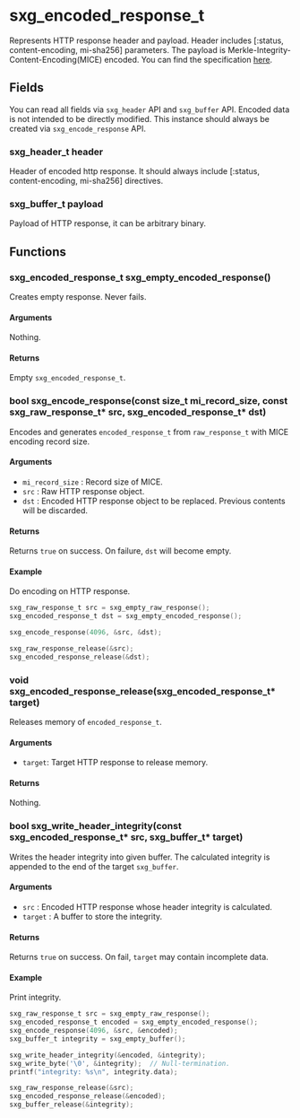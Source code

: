 # sxg\_encoded\_response\_t

Represents HTTP response header and payload.
Header includes [:status, content-encoding, mi-sha256] parameters.
The payload is Merkle-Integrity-Content-Encoding(MICE) encoded.
You can find the specification [here](https://tools.ietf.org/html/draft-thomson-http-mice-03).

## Fields

You can read all fields via `sxg_header` API and `sxg_buffer` API.
Encoded data is not intended to be directly modified.
This instance should always be created via `sxg_encode_response` API.

### sxg\_header\_t header

Header of encoded http response.
It should always include [:status, content-encoding, mi-sha256] directives.

### sxg\_buffer\_t payload

Payload of HTTP response, it can be arbitrary binary.

## Functions

### sxg\_encoded\_response\_t sxg\_empty\_encoded\_response()

Creates empty response.
Never fails.

#### Arguments

Nothing.

#### Returns

Empty `sxg_encoded_response_t`.

### bool sxg\_encode\_response(const size\_t mi\_record\_size, const sxg\_raw\_response\_t* src, sxg\_encoded\_response\_t* dst)

Encodes and generates `encoded_response_t` from `raw_response_t` with MICE encoding record size.

#### Arguments

- `mi_record_size` : Record size of MICE.
- `src` : Raw HTTP response object.
- `dst` : Encoded HTTP response object to be replaced. Previous contents will be discarded.

#### Returns

Returns `true` on success.
On failure, `dst` will become empty.

#### Example

Do encoding on HTTP response.

```c
sxg_raw_response_t src = sxg_empty_raw_response();
sxg_encoded_response_t dst = sxg_empty_encoded_response();

sxg_encode_response(4096, &src, &dst);

sxg_raw_response_release(&src);
sxg_encoded_response_release(&dst);
```

### void sxg\_encoded\_response\_release(sxg\_encoded\_response\_t* target)

Releases memory of `encoded_response_t`.

#### Arguments

- `target`: Target HTTP response to release memory.

#### Returns

Nothing.

### bool sxg\_write\_header\_integrity(const sxg\_encoded\_response\_t* src, sxg\_buffer\_t* target)

Writes the header integrity into given buffer.
The calculated integrity is appended to the end of the target `sxg_buffer`.

#### Arguments

- `src` : Encoded HTTP response whose header integrity is calculated.
- `target` : A buffer to store the integrity.

#### Returns

Returns `true` on success.
On fail, `target` may contain incomplete data.

#### Example

Print integrity.

```c
sxg_raw_response_t src = sxg_empty_raw_response();
sxg_encoded_response_t encoded = sxg_empty_encoded_response();
sxg_encode_response(4096, &src, &encoded);
sxg_buffer_t integrity = sxg_empty_buffer();

sxg_write_header_integrity(&encoded, &integrity);
sxg_write_byte('\0', &integrity);  // Null-termination.
printf("integrity: %s\n", integrity.data);

sxg_raw_response_release(&src);
sxg_encoded_response_release(&encoded);
sxg_buffer_release(&integrity);
```
